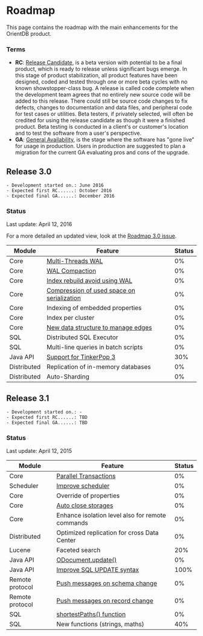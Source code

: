 # Roadmap

This page contains the roadmap with the main enhancements for the OrientDB product. 

### Terms
- **RC**: [Release Candidate](https://en.wikipedia.org/wiki/Software_release_life_cycle#Release_candidate), is a beta version with potential to be a final product, which is ready to release unless significant bugs emerge. In this stage of product stabilization, all product features have been designed, coded and tested through one or more beta cycles with no known showstopper-class bug. A release is called code complete when the development team agrees that no entirely new source code will be added to this release. There could still be source code changes to fix defects, changes to documentation and data files, and peripheral code for test cases or utilities. Beta testers, if privately selected, will often be credited for using the release candidate as though it were a finished product. Beta testing is conducted in a client's or customer's location and to test the software from a user's perspective.
- **GA**: [General Availability](https://en.wikipedia.org/wiki/Software_release_life_cycle#General_availability_.28GA.29), is the stage where the software has "gone live" for usage in production. Users in production are suggested to plan a migration for the current GA evaluating pros and cons of the upgrade.

## Release 3.0
```
- Development started on.: June 2016
- Expected first RC......: October 2016
- Expected final GA......: December 2016
```

### Status
Last update: April 12, 2016

For a more detailed an updated view, look at the [Roadmap 3.0 issue](https://github.com/orientechnologies/orientdb/issues/6005).

| Module | Feature | Status                     |
|--------|---------|----------------------------|
| Core | [Multi-Threads WAL](https://github.com/orientechnologies/orientdb/issues/2989) | 0% |
| Core | [WAL Compaction](https://github.com/orientechnologies/orientdb/issues/5277) | 0% |
| Core | [Index rebuild avoid using WAL](https://github.com/orientechnologies/orientdb/issues/4568)| 0% |
| Core | [Compression of used space on serialization](https://github.com/orientechnologies/orientdb/issues/3742)| 0%  |
| Core | Indexing of embedded properties | 0% |
| Core | Index per cluster | 0% |
| Core | [New data structure to manage edges](https://github.com/orientechnologies/orientdb/issues/4491)| 0% |
| SQL | Distributed SQL Executor | 0% |
| SQL | Multi-line queries in batch scripts | 0% |
| Java API | [Support for TinkerPop 3](https://github.com/orientechnologies/orientdb/issues/2441) | 30% |
| Distributed | Replication of in-memory databases | 0% |
| Distributed | Auto-Sharding | 0% |


## Release 3.1
```
- Development started on.: -
- Expected first RC......: TBD
- Expected final GA......: TBD
```

### Status
Last update: April 12, 2015

| Module | Feature | Status                     |
|--------|---------|----------------------------|
| Core | [Parallel Transactions](https://github.com/orientechnologies/orientdb/issues/1677)| 0%|
| Scheduler | [Improve scheduler](https://github.com/orientechnologies/orientdb/issues/2613) | 0% |
| Core | Override of properties | 0% |
| Core | [Auto close storages](https://github.com/orientechnologies/orientdb/issues/3055) | 0% |
| Core | Enhance isolation level also for remote commands| 0% |
| Distributed | Optimized replication for cross Data Center | 0% |
| Lucene | Faceted search | 20% |
| Java API | [ODocument.update()](https://github.com/orientechnologies/orientdb/issues/4813)  | 0% |
| Java API | [Improve SQL UPDATE syntax](https://github.com/orientechnologies/orientdb/issues/4814)  | 100% |
| Remote protocol | [Push messages on schema change](https://github.com/orientechnologies/orientdb/issues/3496) |0% |
| Remote protocol | [Push messages on record change](https://github.com/orientechnologies/orientdb/issues/3496) |0% |
| SQL | [shortestPaths() function](https://github.com/orientechnologies/orientdb/issues/4474) | 0% |
| SQL | New functions (strings, maths) | 40% |
